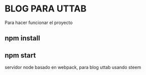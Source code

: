 # BLOG PARA UTTAB

Para hacer funcionar el proyecto

## npm install
## npm start

servidor node basado en webpack, para blog uttab usando steem